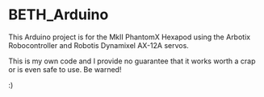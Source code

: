 BETH_Arduino
============
This Arduino project is for the MkII PhantomX Hexapod using the Arbotix Robocontroller and Robotis Dynamixel AX-12A servos.

This is my own code and I provide no guarantee that it works worth a crap or is even safe to use. Be warned!

:)

